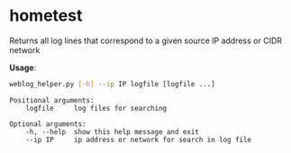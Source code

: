# hometest
Returns all log lines that correspond to a given source IP address or CIDR
network

**Usage**:
```sh
weblog_helper.py [-h] --ip IP logfile [logfile ...]
```

```
Positional arguments:
    logfile     log files for searching

Optional arguments:
    -h, --help  show this help message and exit
    --ip IP     ip address or network for search in log file
```
